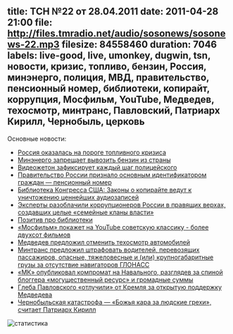 title: ТСН №22 от 28.04.2011
date: 2011-04-28 21:00
file: http://files.tmradio.net/audio/sosonews/sosonews-22.mp3
filesize: 84558460
duration: 7046
labels: live-good, live, umonkey, dugwin, tsn, новости, кризис, топливо, бензин, Россия, минэнерго, полиция, МВД, правительство, пенсионный номер, библиотеки, копирайт, коррупция, Мосфильм, YouTube, Медведев, техосмотр, минтранс, Павловский, Патриарх Кирилл, Чернобыль, церковь
---
Основные новости:

<ul>
<li><a href="http://www.kommersant.ru/doc/1628934">Россия оказалась на пороге топливного кризиса</a></li>
<li><a href="http://txt.newsru.com/finance/28apr2011/benz.html">Минэнерго запрещает вывозить бензин из страны</a></li>
<li><a href="http://www.vesti.ru/doc.html?id=447741">Видеожетон зафиксирует каждый шаг полицейского</a></li>
<li><a href="http://www.fontanka.ru/2011/04/21/014/">Правительство России признало основным идентификатором граждан — пенсионный номер</a></li>
<li><a href="http://piratemedia.ru/archive/study/item/2246-biblioteka-kongressa-ssha-kopirayt-unichtozhaet-zvukozapisi.html">Библиотека Конгресса США: Законы о копирайте ведут к уничтожению ценнейших аудиозаписей</a></li>
<li><a href="http://www.newsru.com/russia/22apr2011/meg_corr.html">Эксперты разоблачили коррупционеров России в правящих верхах, создавших целые «семейные кланы власти»</a></li>
<li><a href="http://ottenki-serogo.livejournal.com/216388.html">Позитив про библиотеки</a></li>
<li><a href="http://www.bfm.ru/news/2011/04/27/mosfilm-pokazhet-na-youtube-sovetskuju-klassiku.html">«Мосфильм» покажет на YouTube советскую классику - более двухсот фильмов</a></li>
<li><a href="http://auto.lenta.ru/news/2011/04/28/to/">Медведев предложил отменить техосмотр автомобилей</a></li>
<li><a href="http://www.kommersant.ru/doc/1630925">Минтранс предложил штрафовать водителей, перевозящих пассажиров, опасные, тяжеловесные и (или) крупногабаритные грузы за отсутствие навигаторов ГЛОНАСС</a></li>
<li><a href="http://txt.newsru.com/russia/28apr2011/mkvsnavalny.html">«МК» опубликовал компромат на Навального, разглядев за спиной блоггера «могущественный ресурс» и громадные суммы</a></li>
<li><a href="http://txt.newsru.com/russia/27apr2011/pavl.html">Глеба Павловского «отлучили» от Кремля за открытую поддержку Медведева</a></li>
<li><a href="http://txt.newsru.com/religy/27apr2011/strafe.html">Чернобыльская катастрофа — «Божья кара за людские грехи», считает Патриарх Кирилл</a></li>
</ul>

![статистика](http://files.tmradio.net/audio/sosonews/sosonews-22.png)
